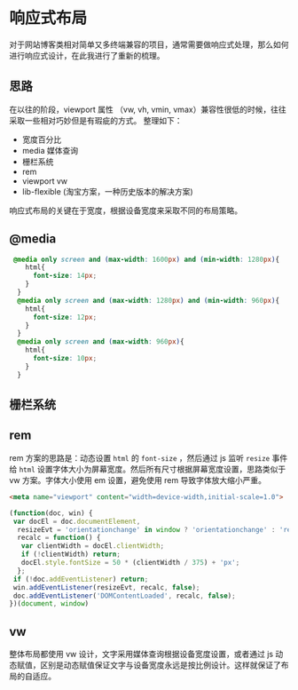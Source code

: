 # 响应式布局
对于网站博客类相对简单又多终端兼容的项目，通常需要做响应式处理，那么如何进行响应式设计，在此我进行了重新的梳理。

## 思路
在以往的阶段，viewport 属性 （vw, vh, vmin, vmax）兼容性很低的时候，往往采取一些相对巧妙但是有瑕疵的方式。
整理如下：

- 宽度百分比
- media 媒体查询
- 栅栏系统
- rem 
- viewport vw 
- lib-flexible (淘宝方案，一种历史版本的解决方案)

响应式布局的关键在于宽度，根据设备宽度来采取不同的布局策略。

## @media
```css
 @media only screen and (max-width: 1600px) and (min-width: 1280px){
    html{
      font-size: 14px;
    }
  }
  @media only screen and (max-width: 1280px) and (min-width: 960px){
    html{
      font-size: 12px;
    }
  }
  @media only screen and (max-width: 960px){
    html{
      font-size: 10px;
    }
  }
```

## 栅栏系统

## rem
rem 方案的思路是：动态设置 `html` 的 `font-size` ，然后通过 js 监听 `resize` 事件给 `html` 设置字体大小为屏幕宽度。然后所有尺寸根据屏幕宽度设置，思路类似于 vw 方案。字体大小使用 em 设置，避免使用 rem 导致字体放大缩小严重。
```html
<meta name="viewport" content="width=device-width,initial-scale=1.0">
```
```javascript
(function(doc, win) {
 var docEl = doc.documentElement,
  resizeEvt = 'orientationchange' in window ? 'orientationchange' : 'resize',
  recalc = function() {
   var clientWidth = docEl.clientWidth;
   if (!clientWidth) return;
   docEl.style.fontSize = 50 * (clientWidth / 375) + 'px';
  };
 if (!doc.addEventListener) return;
 win.addEventListener(resizeEvt, recalc, false);
 doc.addEventListener('DOMContentLoaded', recalc, false);
})(document, window)
```

## vw
整体布局都使用 vw 设计，文字采用媒体查询根据设备宽度设置，或者通过 js 动态赋值，区别是动态赋值保证文字与设备宽度永远是按比例设计。这样就保证了布局的自适应。
